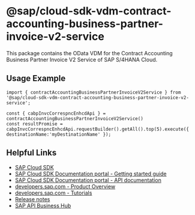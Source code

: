 # @sap/cloud-sdk-vdm-contract-accounting-business-partner-invoice-v2-service

This package contains the OData VDM for the Contract Accounting Business Partner Invoice V2 Service of SAP S/4HANA Cloud.

## Usage Example
```
import { contractAccountingBusinessPartnerInvoiceV2Service } from '@sap/cloud-sdk-vdm-contract-accounting-business-partner-invoice-v2-service';

const { cabpInvcCorrespncEnhcdApi } = contractAccountingBusinessPartnerInvoiceV2Service()
const resultPromise = cabpInvcCorrespncEnhcdApi.requestBuilder().getAll().top(5).execute({ destinationName:'myDestinationName' });

```

## Helpful Links

- [SAP Cloud SDK](https://github.com/SAP/cloud-sdk-js)
- [SAP Cloud SDK Documentation portal - Getting started guide](https://sap.github.io/cloud-sdk/docs/js/getting-started)
- [SAP Cloud SDK Documentation portal - API documentation](https://sap.github.io/cloud-sdk/docs/js/api)
- [developers.sap.com - Product Overview](https://developers.sap.com/topics/cloud-sdk.html)
- [developers.sap.com - Tutorials](https://developers.sap.com/tutorial-navigator.html?tag=software-product:technology-platform/sap-cloud-sdk&tag=tutorial:type/tutorial&tag=programming-tool:javascript)
- [Release notes](https://help.sap.com/doc/2324e9c3b28748a4ae2ad08166d77675/1.0/en-US/js-index.html)
- [SAP API Business Hub](https://api.sap.com/)
